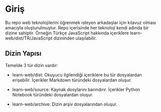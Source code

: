 # Giriş

Bu repo web teknolojilerini öğrenmek isteyen arkadaşlar için kılavuz olması amacıyla oluşturulmuştur. Repo içerisinde her teknoloji kendi adında bir dizine sahiptir. Örneğin Türkçe JavaScript hakkında içeriklere learn-web/dist/TR/JavaScript dizininden ulaşılabilir.

## Dizin Yapısı

Temelde 3 tür dizin vardır:

- learn-web/dist: Okuyucu ilgilendiği içeriklere bu tür dosyalardan erişebilir. İçerikler Markdown türündeki dosyalardan oluşur.

- learn-web/source: Kaynak dosylarını barındırır. İçerikler Python Notebook türündeki dosyalardan oluşur.

- learn-web/archive: Dizin arşiv dosyalarından oluşur.
